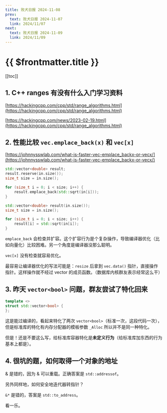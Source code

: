 ```yaml
---
title: 败犬日报 2024-11-08
prev:
  text: 败犬日报 2024-11-07
  link: 2024/11/07
next:
  text: 败犬日报 2024-11-09
  link: 2024/11/09
---
```


# {{ $frontmatter.title }}

[[toc]]

## 1. C++ ranges 有没有什么入门学习资料

[https://hackingcpp.com/cpp/std/range_algorithms.html](https://hackingcpp.com/cpp/std/range_algorithms.html)

[https://hackingcpp.com/news/2023-02-19.html](https://hackingcpp.com/cpp/std/range_algorithms.html)

## 2. 性能比较 `vec.emplace_back(x)` 和 `vec[x]`

[https://johnnysswlab.com/what-is-faster-vec-emplace_backx-or-vecx/](https://johnnysswlab.com/what-is-faster-vec-emplace_backx-or-vecx/)

```cpp
std::vector<double> result;
result.reserve(in.size());
size_t size = in.size();

for (size_t i = 0; i < size; i++) {
    result.emplace_back(std::sqrt(in[i]));
}
```

```cpp
std::vector<double> result(in.size());
size_t size = in.size();

for (size_t i = 0; i < size; i++) {
    result[i] = std::sqrt(in[i]);
}
```

`emplace_back` 会检查并扩容。这个扩容行为是个复杂操作，导致编译器优化（比如向量化）比较困难。另一个角度是编译器没那么聪明。

`vec[x]` 没有检查就容易优化。

最容易让编译器优化的写法可能是：`resize` 后拿到 `vec.data()` 指针，直接操作指针。这样操作就不经过 vector 的成员函数。（数据库内核群友表示经常这么干）

## 3. 昨天 `vector<bool>` 问题，群友尝试了特化回来

```cpp
template <>
struct std::vector<bool> {
};
```

这是能过编译的，看起来特化了两次 `vector<bool>`（标准一次，这段代码一次），但是标准库的特化有内存分配器的模板参数 `_Alloc` 所以并不是同一种特化。

但是！还是不要这么写，给标准库容器特化是**未定义行为**（给标准库加东西的行为基本上都是）。

## 4. 很坑的题，如何取得一个对象的地址

& 是错的，因为 & 可以重载。正确答案是 `std::addressof`。

另外同样地，如何安全地迭代器转指针？

`&*` 是错的，答案是 `std::to_address`。

看一乐。

